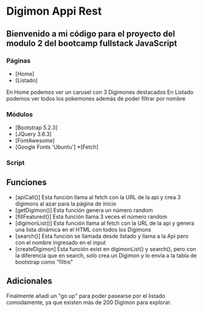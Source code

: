 # Digimon Appi Rest

## Bienvenido a mi código para el proyecto del modulo 2 del bootcamp fullstack JavaScript

### Páginas

- [Home]
- [Listado]

En Home podemos ver un carusel con 3 Digimones destacados
En Listado podemos ver todos los pokemones además de poder filtrar por nombre

### Módulos

- [Bootstrap 5.2.3]
- [JQuery 3.6.3]
- [FontAwesome]
- [Google Fonts 'Ubuntu'] \*[Fetch]

### Script

## Funciones

- [apiCall()] Esta función llama al fetch con la URL de la api y crea 3 digimons al azar para la página de inicio
- [getDigimon()] Esta función genera un número random
- [fillFeatured()] Esta función llama 3 veces el número random
- [digimonList()] Esta función llama al fetch con la URL de la api y genera una lista dinámica en el HTML con todos los Digimons
- [search()] Esta función se llamada desde listado y llama a la Api pero con el nombre ingresado en el input
- [createDigimon] Esta función exist en digimonList() y search(), pero con la diferencia que en search, solo crea un Digimon y lo envía a la tabla de bootstrap como "filtro"

## Adicionales

Finalmente añadi un "go up" para poder pasearse por el listado comodamente, ya que existen más de 200 Digimon para explorar.
